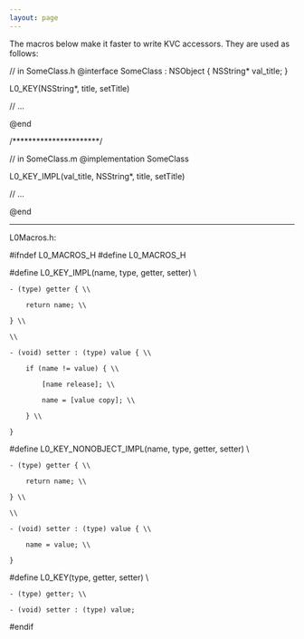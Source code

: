 ```yaml
---
layout: page
---
```


The macros below make it faster to write KVC accessors. They are used as follows:

    
// in SomeClass.h
@interface SomeClass : NSObject {
    NSString* val_title;
}

L0_KEY(NSString*, title, setTitle)

// ...

@end

/**********************/

// in SomeClass.m
@implementation SomeClass

L0_KEY_IMPL(val_title, NSString*, title, setTitle)

// ...

@end



----

L0Macros.h:
    

#ifndef L0_MACROS_H
#define L0_MACROS_H

#define L0_KEY_IMPL(name, type, getter, setter) \\

	- (type) getter { \\

		return name; \\

	} \\

	\\

	- (void) setter : (type) value { \\
	
		if (name != value) { \\
		
			[name release]; \\
			
			name = [value copy]; \\
			
		} \\
		
	}

#define L0_KEY_NONOBJECT_IMPL(name, type, getter, setter) \\

	- (type) getter { \\
	
		return name; \\
		
	} \\
	
	\\
	
	- (void) setter : (type) value { \\
	
		name = value; \\
		
	}
	
#define L0_KEY(type, getter, setter) \\

	- (type) getter; \\
	
	- (void) setter : (type) value;

#endif


